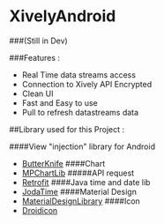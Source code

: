 # XivelyAndroid 

###(Still in Dev)

###Features :

* Real Time data streams access
* Connection to Xively API Encrypted 
* Clean UI
* Fast and Easy to use
* Pull to refresh datastreams data

##Library used for this Project :

####View "injection" library for Android
* [ButterKnife](http://jakewharton.github.io/butterknife/)
####Chart
* [MPChartLib](https://github.com/PhilJay/MPAndroidChart)
#####API request
* [Retrofit](http://square.github.io/retrofit/)
####Java time and date lib
* [JodaTime](http://www.joda.org/joda-time/)
####Material Design
* [MaterialDesignLibrary](https://github.com/navasmdc/MaterialDesignLibrary)
####Icon
* [Droidicon](https://github.com/theDazzler/droidicon)